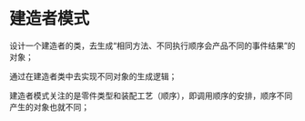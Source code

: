 # 建造者模式

设计一个建造者的类，去生成“相同方法、不同执行顺序会产品不同的事件结果”的对象；

通过在建造者类中去实现不同对象的生成逻辑；

建造者模式关注的是零件类型和装配工艺（顺序），即调用顺序的安排，顺序不同产生的对象也就不同；



